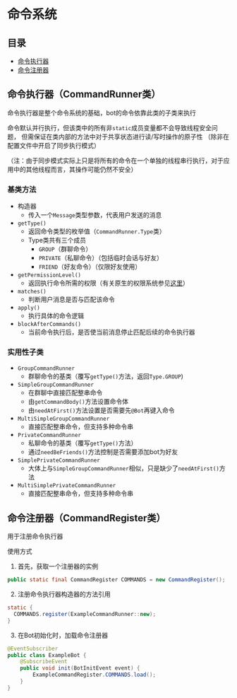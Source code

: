 # 命令系统

## 目录
  - [命令执行器](#命令执行器CommandRunner类)
  - [命令注册器](#命令注册器commandregister类)

## 命令执行器（CommandRunner类）
命令执行器是整个命令系统的基础，bot的命令依靠此类的子类来执行

命令默认并行执行，但该类中的所有非`static`成员变量都不会导致线程安全问题，
但需保证在类内部的方法中对于共享状态进行读/写时操作的原子性
（除非在配置文件中开启了同步执行模式）

（注：由于同步模式实际上只是将所有的命令在一个单独的线程串行执行，对于应用中的其他线程而言，其操作可能仍然不安全）

### 基类方法
- 构造器
  - 传入一个`Message`类型参数，代表用户发送的消息
- `getType()`
  - 返回命令类型的枚举值（`CommandRunner.Type`类）
  - Type类共有三个成员
    - `GROUP`（群聊命令）
    - `PRIVATE`（私聊命令）（包括临时会话与好友）
    - `FRIEND`（好友命令）（仅限好友使用）
- `getPermissionLevel()`
  - 返回执行命令所需的权限（有关原生的权限系统参见[这里](permissions.md#原生权限permissionlevel枚举类)）
- `matches()`
  - 判断用户消息是否与匹配该命令
- `apply()`
  - 执行具体的命令逻辑
- `blockAfterCommands()`
  - 当前命令执行后，是否使当前消息停止匹配后续的命令执行器

### 实用性子类
- `GroupCommandRunner`
  - 群聊命令的基类（覆写`getType()`方法，返回`Type.GROUP`)
- `SimpleGroupCommandRunner`
  - 在群聊中直接匹配整串命令
  - 由`getCommandBody()`方法设置命令体
  - 由`needAtFirst()`方法设置是否需要先`@Bot`再键入命令
- `MultiSimpleGroupCommandRunner`
  - 直接匹配整串命令，但支持多种命令串
- `PrivateCommandRunner`
  - 私聊命令的基类（覆写`getType()`方法）
  - 通过`needBeFriends()`方法控制是否需要添加bot为好友
- `SimplePrivateCommandRunner`
  - 大体上与`SimpleGroupCommandRunner`相似，只是缺少了`needAtFirst()`方法
- `MultiSimplePrivateCommandRunner`
  - 直接匹配整串命令，但支持多种命令串

## 命令注册器（CommandRegister类）
用于注册命令执行器

使用方式

1. 首先，获取一个注册器的实例
```java
public static final CommandRegister COMMANDS = new CommandRegister();
```

2. 注册命令执行器构造器的方法引用
```java
static {
  COMMANDS.register(ExampleCommandRunner::new);
}
```

3. 在Bot初始化时，加载命令注册器
```java
@EventSubscriber
public class ExampleBot {
    @SubscribeEvent
    public void init(BotInitEvent event) {
        ExampleCommandRegister.COMMANDS.load();
    }
}
```
